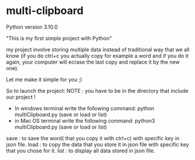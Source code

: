 # multi-clipboard

Python version 3.10.0

"This is my first  simple project with Python"

my project involve storing multiple data instead of traditional way that we all know (if you do ctrl+c you actually copy for example a word and if you do it again, your computer will ecrase the last copy and replace it by the new one). 

Let me make it simple for you ;)

So to launch the project:
NOTE : you have to be in the directory that include our project !
- In windows terminal write the following command: 
  python multiClipboard.py (save or load or list)
- in Mac OS terminal write the following command:
  python3 multiClipboard.py (save or load or list)

save : to save the word( that you copy it with ctrl+c) with specific key in json file.
load : to copy the data that you store it in json file with specific key that you chose for it.
list : to display all data stored in json file.


